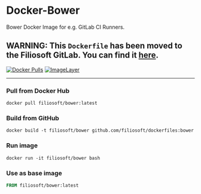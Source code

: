 # Docker-Bower
Bower Docker Image for e.g. GitLab CI Runners.
## WARNING: This `Dockerfile` has been moved to the Filiosoft GitLab. You can find it [here](https://gitlab.filiosoft.com/docker/bower). 

[![Docker Pulls](https://img.shields.io/docker/pulls/filiosoft/bower.svg?style=flat-square)](https://hub.docker.com/r/filiosoft/bower/)
[![ImageLayer](https://badge.imagelayers.io/filiosoft/bower:latest.svg)](https://imagelayers.io/?images=filiosoft/bower:latest)

----
### Pull from Docker Hub
```
docker pull filiosoft/bower:latest
```

### Build from GitHub
```
docker build -t filiosoft/bower github.com/filiosoft/dockerfiles:bower
```

### Run image
```
docker run -it filiosoft/bower bash
```

### Use as base image
```Dockerfile
FROM filiosoft/bower:latest
```